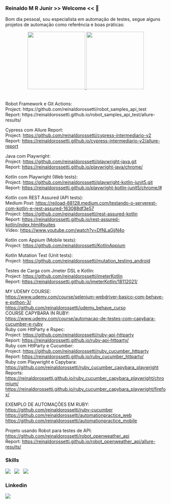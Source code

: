 ### Reinaldo M R Junir >> Welcome << 👋

Bom dia pessoal, sou especialista em automação de testes, segue alguns projetos de automação como referência e boas práticas:  

<div align="center">
  <a href="https://github.com/reinaldorossetti">
  <img height="180em" src="https://github-readme-stats.vercel.app/api?username=reinaldorossetti&show_icons=true&theme=dracula&include_all_commits=true&count_private=true"/>
  <img height="180em" src="https://github-readme-stats.vercel.app/api/top-langs/?username=reinaldorossetti&layout=compact&langs_count=7&theme=dracula"/>
  </a>
</div>
<br><br>
Robot Framework e Git Actions:<br>  
Project: https://github.com/reinaldorossetti/robot_samples_api_test  <br>
Report: https://reinaldorossetti.github.io/robot_samples_api_test/allure-results/  <br>  

Cypress com Allure Report:    
Project: https://github.com/reinaldorossetti/cypress-intermediario-v2  <br>
Report: https://reinaldorossetti.github.io/cypress-intermediario-v2/allure-report  <br>

Java com Playwright:  
Project: https://github.com/reinaldorossetti/playwright-java.git  
Report: https://reinaldorossetti.github.io/playwright-java/chrome/  

Kotlin com Playwright (Web tests):  
Project: https://github.com/reinaldorossetti/playwright-kotlin-junit5.git  
Report: https://reinaldorossetti.github.io/playwright-kotlin-junit5/chrome/#  

Kotlin com REST Assured (API tests):  
Medium Post: https://reiload-88128.medium.com/testando-o-serverest-com-kotlin-e-rest-assured-163088df3e57  
Project: https://github.com/reinaldorossetti/rest-assured-kotlin  
Report: https://reinaldorossetti.github.io/rest-assured-kotlin/index.html#suites   
Vídeo: https://www.youtube.com/watch?v=DfNLaGjjN4o  

Kotlin com Appium (Mobile tests):  
Project: https://github.com/reinaldorossetti/KotlinAppium

Kotlin Mutation Test (Unit tests):  
Project: https://github.com/reinaldorossetti/mutation_testing_android

Testes de Carga com Jmeter DSL e Kotlin:  
Project: https://github.com/reinaldorossetti/jmeterKotlin  
Report: https://reinaldorossetti.github.io/jmeterKotlin/18112021/  



<!--
**reinaldorossetti/reinaldorossetti** is a ✨ _special_ ✨ repository because its `README.md` (this file) appears on your GitHub profile.

Here are some ideas to get you started:

- 🔭 I’m currently working on ...
- 🌱 I’m currently learning ...
- 👯 I’m looking to collaborate on ...
- 🤔 I’m looking for help with ...
- 💬 Ask me about ...
- 📫 How to reach me: ...
- 😄 Pronouns: ...
- ⚡ Fun fact: ...
-->

MY UDEMY COURSE:  
https://www.udemy.com/course/selenium-webdriver-basico-com-behave-e-python-3/  
https://github.com/reinaldorossetti/udemy_behave_curso   
COURSE CAPYBARA IN RUBY:    
https://www.udemy.com/course/automacao-de-testes-com-capybara-cucumber-e-ruby    
Ruby com HttParty e Rspec:  
Project: https://github.com/reinaldorossetti/ruby-api-httparty  
Report: https://reinaldorossetti.github.io/ruby-api-httparty/  
Ruby com HttParty e Cucumber:  
Project: https://github.com/reinaldorossetti/ruby_cucumber_httparty  
Report: https://reinaldorossetti.github.io/ruby_cucumber_httparty/   
Ruby com Playwright e Capybara:
https://github.com/reinaldorossetti/ruby_cucumber_capybara_playwright  
Reports:  
https://reinaldorossetti.github.io/ruby_cucumber_capybara_playwright/chromium/  
https://reinaldorossetti.github.io/ruby_cucumber_capybara_playwright/firefox/  

EXEMPLO DE AUTOMAÇÕES EM RUBY:  
https://github.com/reinaldorossetti/ruby-cucumber  
https://github.com/reinaldorossetti/automationpractice_web  
https://github.com/reinaldorossetti/automationpractice_mobile  

Projeto usando Robot para testes de API:
https://github.com/reinaldorossetti/robot_openweather_api  
Report: https://reinaldorossetti.github.io/robot_openweather_api/allure-results/
<h3>Skills</h3>

<img src="https://img.icons8.com/color/48/000000/kotlin.png"/> &nbsp;
<img src="https://img.icons8.com/color/48/000000/python.png"> &nbsp;
<img src="https://img.icons8.com/clouds/50/000000/ruby-programming-language.png"/> &nbsp;

<h3>Linkedin</h3>
<a rel="nofollow" href="https://www.linkedin.com/in/reinaldo-mateus-rossetti-a28a5423/">
<img src="https://img.icons8.com/color/48/000000/linkedin.png">
 
  

